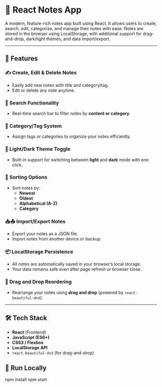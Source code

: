 # 📝 React Notes App

A modern, feature-rich notes app built using React. It allows users to create, search, edit, categorize, and manage their notes with ease. Notes are stored in the browser using LocalStorage, with additional support for drag-and-drop, dark/light themes, and data import/export.

---

## 🚀 Features

### ✍️ Create, Edit & Delete Notes
- Easily add new notes with title and category/tag.
- Edit or delete any note anytime.

### 🔎 Search Functionality
- Real-time search bar to filter notes by **content or category**.

### 🧠 Category/Tag System
- Assign tags or categories to organize your notes efficiently.

### 🎨 Light/Dark Theme Toggle
- Built-in support for switching between **light** and **dark** mode with one click.

### 🧭 Sorting Options
- Sort notes by:
  - **Newest**
  - **Oldest**
  - **Alphabetical (A-Z)**
  - **Category**

### 📥📤 Import/Export Notes
- Export your notes as a JSON file.
- Import notes from another device or backup.

### 📦 LocalStorage Persistence
- All notes are automatically saved in your browser’s local storage.
- Your data remains safe even after page refresh or browser close.

### 🤏 Drag and Drop Reordering
- Rearrange your notes using **drag and drop** (powered by `react-beautiful-dnd`).

---

## 🛠 Tech Stack

- **React** (Frontend)
- **JavaScript (ES6+)**
- **CSS3 / Flexbox**
- **LocalStorage API**
- `react-beautiful-dnd` (for drag-and-drop)


## 📂 Run Locally

npm install
npm start
